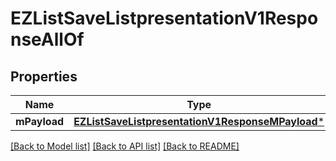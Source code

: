 # EZListSaveListpresentationV1ResponseAllOf

## Properties
Name | Type | Description | Notes
------------ | ------------- | ------------- | -------------
**mPayload** | [**EZListSaveListpresentationV1ResponseMPayload***](EZListSaveListpresentationV1ResponseMPayload.md) |  | 

[[Back to Model list]](../README.md#documentation-for-models) [[Back to API list]](../README.md#documentation-for-api-endpoints) [[Back to README]](../README.md)


